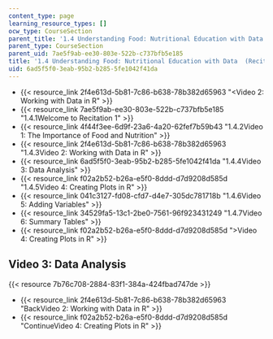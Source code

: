 ```yaml
---
content_type: page
learning_resource_types: []
ocw_type: CourseSection
parent_title: '1.4 Understanding Food: Nutritional Education with Data  (Recitation)'
parent_type: CourseSection
parent_uid: 7ae5f9ab-ee30-803e-522b-c737bfb5e185
title: '1.4 Understanding Food: Nutritional Education with Data  (Recitation)'
uid: 6ad5f5f0-3eab-95b2-b285-5fe1042f41da
---
```


*   {{< resource_link 2f4e613d-5b81-7c86-b638-78b382d65963 "\<Video 2: Working with Data in R" >}}
*   {{< resource_link 7ae5f9ab-ee30-803e-522b-c737bfb5e185 "1.4.1Welcome to Recitation 1" >}}
*   {{< resource_link 4f44f3ee-6d9f-23a6-4a20-62fef7b59b43 "1.4.2Video 1: The Importance of Food and Nutrition" >}}
*   {{< resource_link 2f4e613d-5b81-7c86-b638-78b382d65963 "1.4.3Video 2: Working with Data in R" >}}
*   {{< resource_link 6ad5f5f0-3eab-95b2-b285-5fe1042f41da "1.4.4Video 3: Data Analysis" >}}
*   {{< resource_link f02a2b52-b26a-e5f0-8ddd-d7d9208d585d "1.4.5Video 4: Creating Plots in R" >}}
*   {{< resource_link 041c3127-fd08-cfd7-d4e7-305dc781718b "1.4.6Video 5: Adding Variables" >}}
*   {{< resource_link 34529fa5-13c1-2be0-7561-96f923431249 "1.4.7Video 6: Summary Tables" >}}
*   {{< resource_link f02a2b52-b26a-e5f0-8ddd-d7d9208d585d "\>Video 4: Creating Plots in R" >}}

Video 3: Data Analysis
----------------------

{{< resource 7b76c708-2884-83f1-384a-424fbad747de >}}

*   {{< resource_link 2f4e613d-5b81-7c86-b638-78b382d65963 "BackVideo 2: Working with Data in R" >}}
*   {{< resource_link f02a2b52-b26a-e5f0-8ddd-d7d9208d585d "ContinueVideo 4: Creating Plots in R" >}}